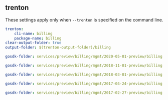 
## trenton

These settings apply only when `--trenton` is specified on the command line.

``` yaml $(trenton)
trenton:
    cli-name: billing
    package-name: billing
clear-output-folder: true
output-folder: $(trenton-output-folder)/billing
```

``` yaml $(tag) == 'package-2020-05' && $(trenton)
gosdk-folder: services/preview/billing/mgmt/2020-05-01-preview/billing
```

``` yaml $(tag) == 'package-2018-11-preview' && $(trenton)
gosdk-folder: services/preview/billing/mgmt/2018-11-01-preview/billing
```

``` yaml $(tag) == 'package-2018-03-preview' && $(trenton)
gosdk-folder: services/preview/billing/mgmt/2018-03-01-preview/billing
```

``` yaml $(tag) == 'package-2017-04-preview' && $(trenton)
gosdk-folder: services/preview/billing/mgmt/2017-04-24-preview/billing
```

``` yaml $(tag) == 'package-2017-02-preview' && $(trenton)
gosdk-folder: services/preview/billing/mgmt/2017-02-27-preview/billing
```
